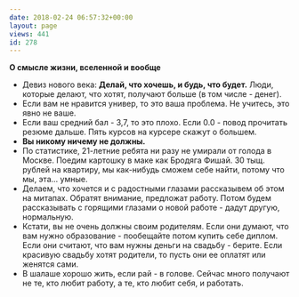 ```yaml
---
date: 2018-02-24 06:57:32+00:00
layout: page
views: 441
id: 278
---
```


**О смысле жизни, вселенной и вообще**

- Девиз нового века: **Делай, что хочешь, и будь, что будет.** Люди, которые делают, что хотят, получают больше (в том числе - денег).
- Если вам не нравится универ, то это ваша проблема. Не учитесь, это явно не ваше.
- Если ваш средний бал - 3,7, то это плохо. Если 0.0 - повод прочитать резюме дальше. Пять курсов на курсере скажут о большем. 
- **Вы никому ничему не должны.** 
- По статистике, 21-летние ребята ни разу не умирали от голода в Москве. Поедим картошку в маке как Бродяга Фишай. 30 тыщ. рублей на квартиру, мы как-нибудь сможем себе найти, потому что мы, эта… умные. 
- Делаем, что хочется и с радостными глазами рассказывем об этом на митапах. Обратят внимание, предложат работу. Потом будем рассказывать с горящими глазами о новой работе - дадут другую, нормальную.
- Кстати, вы не очень должны своим родителям. Если они думают, что вам нужно образование - пообещайте потом купить себе диплом. Если они считают, что вам нужны деньги на свадьбу - берите.  Если красивую свадьбу хотят родители, то пусть они ее оплатят или женятся сами.
- В шалаше хорошо жить, если рай - в голове. Сейчас много получают не те, кто любит работу, а те, кто любит себя, и работать.


